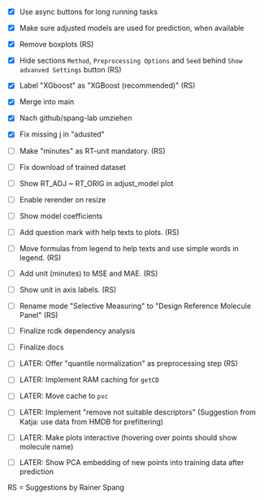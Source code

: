 - [x] Use async buttons for long running tasks
- [x] Make sure adjusted models are used for prediction, when available
- [x] Remove boxplots (RS)
- [x] Hide sections `Method`, `Preprocessing Options` and `Seed` behind `Show advanved Settings` button (RS)
- [x] Label "XGboost" as "XGBoost (recommended)" (RS)
- [x] Merge into main
- [x] Nach github/spang-lab umziehen
- [x] Fix missing j in "adusted"
- [ ] Make "minutes" as RT-unit mandatory. (RS)

- [ ] Fix download of trained dataset
- [ ] Show RT_ADJ ~ RT_ORIG in adjust_model plot
- [ ] Enable rerender on resize
- [ ] Show model coefficients

- [ ] Add question mark with help texts to plots. (RS)
- [ ] Move formulas from legend to help texts and use simple words in legend. (RS)
- [ ] Add unit (minutes) to MSE and MAE. (RS)
- [ ] Show unit in axis labels. (RS)
- [ ] Rename mode "Selective Measuring" to "Design Reference Molecule Panel" (RS)

- [ ] Finalize rcdk dependency analysis
- [ ] Finalize docs

- [ ] LATER: Offer "quantile normalization" as preprocessing step (RS)
- [ ] LATER: Implement RAM caching for `getCD`
- [ ] LATER: Move cache to `pvc`
- [ ] LATER: Implement "remove not suitable descriptors" (Suggestion from Katja: use data from HMDB for prefiltering)
- [ ] LATER: Make plots interactive (hovering over points should show molecule name)
- [ ] LATER: Show PCA embedding of new points into training data after prediction

RS = Suggestions by Rainer Spang